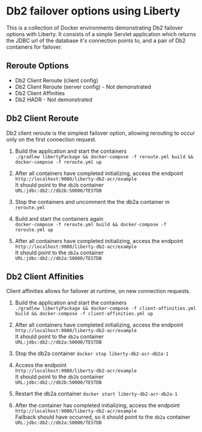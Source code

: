 # Db2 failover options using Liberty
This is a collection of Docker environments demonstrating Db2 failover options with Liberty. It consists of a simple Servlet application which returns the JDBC url of the database it's connection points to, and a pair of Db2 containers for failover.

## Reroute Options
- Db2 Client Reroute (client config)  
- Db2 Client Reroute (server config) - Not demonstrated  
- Db2 Client Affinities  
- Db2 HADR - Not demonstrated  
## Db2 Client Reroute 

Db2 client reroute is the simplest failover option, allowing rerouting to occur only on the first connection request.
1. Build the application and start the containers  
`./gradlew libertyPackage && docker-compose -f reroute.yml build && docker-compose -f reroute.yml up`

2. After all containers have completed initializing, access the endpoint  
`http://localhost:9080/liberty-db2-acr/example`  
It should point to the `db2b` container  
`URL:jdbc:db2://db2b:50000/TESTDB`

3. Stop the containers and uncomment the the db2a container in `reroute.yml`

4. Build and start the containers again  
`docker-compose -f reroute.yml build && docker-compose -f reroute.yml up`

5. After all containers have completed initializing, access the endpoint  
`http://localhost:9080/liberty-db2-acr/example`  
It should point to the `db2a` container  
`URL:jdbc:db2://db2a:50000/TESTDB`

## Db2 Client Affinities

Client affinities allows for failover at runtime, on new connection requests.
1. Build the application and start the containers  
`./gradlew libertyPackage && docker-compose -f client-affinities.yml build && docker-compose -f client-affinities.yml up`

2. After all containers have completed initializing, access the endpoint  
`http://localhost:9080/liberty-db2-acr/example`  
It should point to the `db2a` container  
`URL:jdbc:db2://db2a:50000/TESTDB`

3. Stop the db2a container
`docker stop liberty-db2-acr-db2a-1`

4. Access the endpoint  
`http://localhost:9080/liberty-db2-acr/example`  
It should point to the `db2b` container  
`URL:jdbc:db2://db2b:50000/TESTDB`

5. Restart the db2a container
`docker start liberty-db2-acr-db2a-1`

6. After the container has completed initializing, access the endpoint  
`http://localhost:9080/liberty-db2-acr/example`  
Failback should have occurred, so it should point to the `db2a` container  
`URL:jdbc:db2://db2a:50000/TESTDB`
